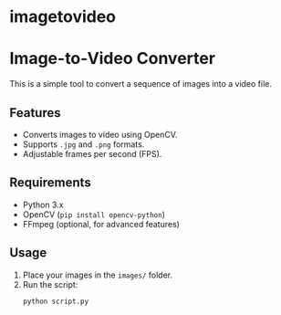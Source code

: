 # imagetovideo
# Image-to-Video Converter

This is a simple tool to convert a sequence of images into a video file.

## Features
- Converts images to video using OpenCV.
- Supports `.jpg` and `.png` formats.
- Adjustable frames per second (FPS).

## Requirements
- Python 3.x
- OpenCV (`pip install opencv-python`)
- FFmpeg (optional, for advanced features)

## Usage
1. Place your images in the `images/` folder.
2. Run the script:
   ```bash
   python script.py
